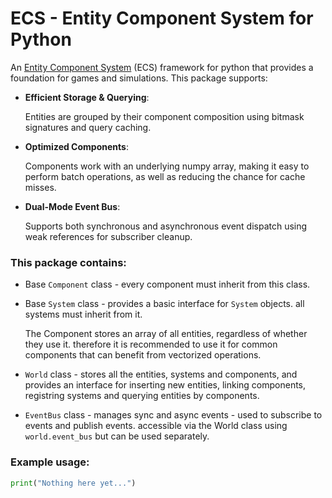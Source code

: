 # ECS - Entity Component System for Python

An [Entity Component System](https://en.wikipedia.org/wiki/Entity_component_system) (ECS) framework for python that provides a foundation for games and simulations.
This package supports:

- **Efficient Storage & Querying**:
    
    Entities are grouped by their component composition using bitmask signatures and query caching.

- **Optimized Components**:

    Components work with an underlying numpy array, making it easy to perform batch operations, as well as reducing the chance for cache misses.

- **Dual-Mode Event Bus**:

    Supports both synchronous and asynchronous event dispatch using weak references for subscriber cleanup.


### This package contains:

- Base `Component` class - every component must inherit from this class.
- Base `System` class - provides a basic interface for `System` objects. all systems must inherit from it.
    
    The Component stores an array of all entities, regardless of whether they use it. therefore it is recommended to use it for common components that can benefit from vectorized operations.
- `World` class - stores all the entities, systems and components, and provides an interface for inserting new entities, linking components, registring systems
    and querying entities by components.
- `EventBus` class - manages sync and async events - used to subscribe to events and publish events. accessible via the World class using `world.event_bus` but can be used separately.


### Example usage:

```python
print("Nothing here yet...")
```
